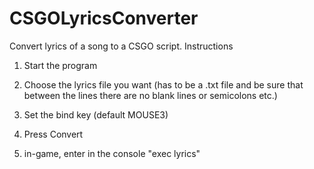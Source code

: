 # CSGOLyricsConverter
Convert lyrics of a song to a CSGO script.
Instructions

1. Start the program

2. Choose the lyrics file you want (has to be a .txt file and be sure that between the lines there are no blank lines or semicolons etc.)

3. Set the bind key (default MOUSE3)

4. Press Convert

5. in-game, enter in the console "exec lyrics"
